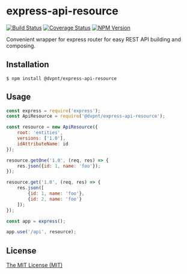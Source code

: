 # express-api-resource
[![Build Status](https://travis-ci.org/dvpnt/express-api-resource.svg?branch=master)](https://travis-ci.org/dvpnt/express-api-resource)
[![Coverage Status](https://coveralls.io/repos/github/dvpnt/express-api-resource/badge.svg?branch=master)](https://coveralls.io/github/dvpnt/express-api-resource?branch=master)
[![NPM Version](https://img.shields.io/npm/v/@dvpnt/express-api-resource.svg)](https://www.npmjs.com/package/@dvpnt/express-api-resource)

Convenient wrapper for express router for easy REST API building and composing.

## Installation

    $ npm install @dvpnt/express-api-resource


## Usage
```js
const express = require('express');
const ApiResource = require('@dvpnt/express-api-resource');

const resource = new ApiResource({
	root: 'entities',
	versions: ['1.0'],
	idAttributeName: id
});

resource.getOne('1.0', (req, res) => {
	res.json({id: 1, name: 'foo'});
});

resource.get('1.0', (req, res) => {
	res.json([
		{id: 1, name: 'foo'},
		{id: 2, name: 'foo'}
	]);
});

const app = express();

app.use('/api', resource);

```

## License

[The MIT License (MIT)](/LICENSE)